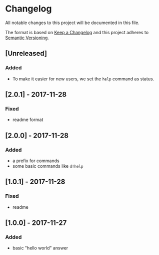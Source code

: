 # Changelog
All notable changes to this project will be documented in this file.

The format is based on [Keep a Changelog](http://keepachangelog.com/en/1.0.0/)
and this project adheres to [Semantic Versioning](http://semver.org/spec/v2.0.0.html).

## [Unreleased]
### Added
- To make it easier for new users, we set the `help` command as status.

## [2.0.1] - 2017-11-28
### Fixed
- readme format

## [2.0.0] - 2017-11-28
### Added
- a prefix for commands
- some basic commands like `d!help`

## [1.0.1] - 2017-11-28
### Fixed
- readme

## [1.0.0] - 2017-11-27
### Added
- basic "hello world" answer
